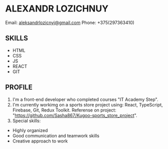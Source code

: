 # **ALEXANDR LOZICHNUY**

Email: aleksandrlozicnyj@gmail.com
Phone: +375(297363410)

## **SKILLS**

- HTML
- CSS
- JS
- REACT
- GIT

## **PROFILE**

1. I'm a front-end developer who completed courses "IT Academy Step".
2. I'm currently workimg on a sports store project using: React, TypeScript, Firebase, Git, Redux Toolkit. Referense on project: "https://github.com/Sasha867/Kugoo-sports_store_project".
3. Special skills:

- Highly organized
- Good communication and teamwork skills
- Creative approach to work
